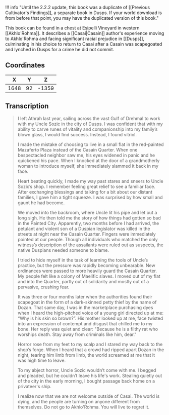  

!!! info "Until the 2.2.2 update, this book was a duplicate of [[Previous Cultivator's Findings]], a separate book in Dusps. If your world download is from before that point, you may have the duplicated version of this book."

This book can be found in a chest at Esipelli Vineyard in western [[Akhlo'Rohma]]. It describes a [[Casai|Casain]] author's experience moving to Akhlo'Rohma and facing significant racial prejudice in [[Dusps]], culminating in his choice to return to Casai after a Casain was scapegoated and lynched in Dusps for a crime he did not commit.

## Coordinates
| **X** | **Y** | **Z** |
| :---: | :---: | :---: |
| 1648  |  92   | -1359 |

## Transcription
>  I left Athrah last year, sailing across the vast Gulf of Drehmal to work with my Uncle Sozic in the city of Dusps. I was confident that with my ability to carve runes of vitality and companionship into my family’s blown glass, I would find success. Instead, I found vitriol. 
>
> I made the mistake of choosing to live in a small flat in the red-painted Mazaferto Plaza instead of the Casain Quarter. When one bespectacled neighbor saw me, his eyes widened in panic and he quickened his pace. When I knocked at the door of a grandmotherly woman to introduce myself, she immediately slammed it back in my face. 
>
> Heart beating quickly, I made my way past stares and sneers to Uncle Sozic’s shop. I remember feeling great relief to see a familiar face. After exchanging blessings and talking for a bit about our distant families, I gave him a tight squeeze. I was surprised by how small and gaunt he had become.
>
>We moved into the backroom, where Uncle lit his pipe and let out a long sigh. He then told me the story of how things had gotten so bad in the Painted City. Apparently, two months before I had arrived, the petulant and violent son of a Duspian legislator was killed in the streets at night near the Casain Quarter. Fingers were immediately pointed at our people. Though all individuals who matched the only witness’s description of the assailants were ruled out as suspects, the native Duspians needed someone to blame.
>
> I tried to hide myself in the task of learning the tools of Uncle’s practice, but the pressure was rapidly becoming unbearable. New ordinances were passed to more heavily guard the Casain Quarter. My people felt like a colony of Maelific slaves. I moved out of my flat and into the Quarter, partly out of solidarity and mostly out of a pervasive, crushing fear. 
>
> It was three or four months later when the authorities found their scapegoat in the form of a dark-skinned petty thief by the name of Dozan. That same day, I was in the marketplace purchasing dyes when I heard the high-pitched voice of a young girl directed up at me: “Why is his skin so brown?”. His mother looked up at me, face twisted into an expression of contempt and disgust that chilled me to my bone. Her reply was quiet and clear: "Because he is a filthy rat who worships death. Stay away from criminals like him, dear."
>
> Horror rose from my feet to my scalp and I stared my way back to the shop’s forge. When I heard that a crowd had ripped apart Dozan in the night, tearing him limb from limb, the world screamed at me that it was high time to leave. 
>
> To my abject horror, Uncle Sozic wouldn’t come with me. I begged and pleaded, but he couldn’t leave his life's work. Stealing quietly out of the city in the early morning, I bought passage back home on a privateer's ship. 
>
> I realize now that we are not welcome outside of Casai. The world is dying, and the people are turning on anyone different from themselves. Do not go to Akhlo'Rohma. You will live to regret it. 

